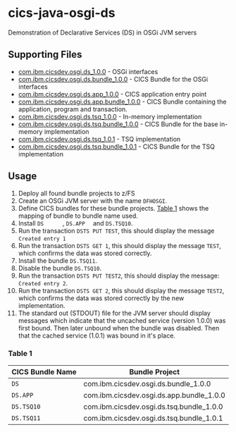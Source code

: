 # cics-java-osgi-ds
Demonstration of Declarative Services (DS) in OSGi JVM servers

## Supporting Files
* [com.ibm.cicsdev.osgi.ds_1.0.0](projects/com.ibm.cicsdev.osgi.ds_1.0.0) - OSGi interfaces
* [com.ibm.cicsdev.osgi.ds.bundle_1.0.0](projects/com.ibm.cicsdev.osgi.ds.bundle_1.0.0) - CICS Bundle for the OSGi interfaces
* [com.ibm.cicsdev.osgi.ds.app_1.0.0](projects/com.ibm.cicsdev.osgi.ds.app_1.0.0) - CICS application entry point
* [com.ibm.cicsdev.osgi.ds.app.bundle_1.0.0](projects/com.ibm.cicsdev.osgi.ds.app.bundle_1.0.0) - CICS Bundle containing the application, program and transaction.
* [com.ibm.cicsdev.osgi.ds.tsq_1.0.0](projects/com.ibm.cicsdev.osgi.ds.tsq_1.0.0) - In-memory implementation
* [com.ibm.cicsdev.osgi.ds.tsq.bundle_1.0.0](projects/com.ibm.cicsdev.osgi.ds.tsq.bundle_1.0.0) - CICS Bundle for the base in-memory implementation
* [com.ibm.cicsdev.osgi.ds.tsq_1.0.1](projects/com.ibm.cicsdev.osgi.ds.tsq_1.0.1) - TSQ implementation
* [com.ibm.cicsdev.osgi.ds.tsq.bundle_1.0.1](projects/com.ibm.cicsdev.osgi.ds.tsq.bundle_1.0.1) - CICS Bundle for the TSQ implementation

## Usage
1. Deploy all found bundle projects to z/FS
2. Create an OSGi JVM server with the name `DFHOSGI`.
3. Define CICS bundles for these bundle projects. [Table 1](#table-1) shows the mapping of bundle to bundle name used.
4. Install `DS      `, `DS.APP  ` and `DS.TSQ10`.
5. Run the transaction `DSTS PUT TEST`, this should display the message `Created entry 1`
6. Run the transaction `DSTS GET 1`, this should display the message `TEST`, which confirms the data was stored correctly.
7. Install the bundle `DS.TSQ11`.
8. Disable the bundle `DS.TSQ10`.
9. Run the transaction `DSTS PUT TEST2`, this should display the message: `Created entry 2`.
10. Run the transaction `DSTS GET 2`, this should display the message `TEST2`, which confirms the data was stored correctly by the new implementation.
11. The standard out (STDOUT) file for the JVM server should display messages which indicate that the uncached service (version 1.0.0) was first bound. Then later unbound when the bundle was disabled. Then that the cached service (1.0.1) was bound in it's place.


### Table 1

| CICS Bundle Name | Bundle Project                           |
| ---------------- | ---------------------------------------- |
| `DS      `       | com.ibm.cicsdev.osgi.ds.bundle_1.0.0     |
| `DS.APP  `       | com.ibm.cicsdev.osgi.ds.app.bundle_1.0.0 |
| `DS.TSQ10`       | com.ibm.cicsdev.osgi.ds.tsq.bundle_1.0.0 |
| `DS.TSQ11`       | com.ibm.cicsdev.osgi.ds.tsq.bundle_1.0.1 |
 
